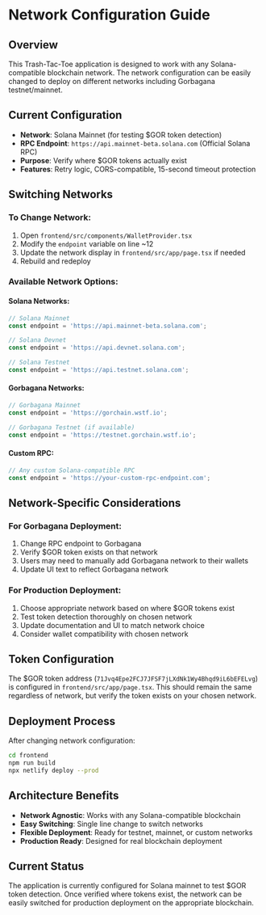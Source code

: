 # Network Configuration Guide

## Overview
This Trash-Tac-Toe application is designed to work with any Solana-compatible blockchain network. The network configuration can be easily changed to deploy on different networks including Gorbagana testnet/mainnet.

## Current Configuration
- **Network**: Solana Mainnet (for testing $GOR token detection)
- **RPC Endpoint**: `https://api.mainnet-beta.solana.com` (Official Solana RPC)
- **Purpose**: Verify where $GOR tokens actually exist
- **Features**: Retry logic, CORS-compatible, 15-second timeout protection

## Switching Networks

### To Change Network:
1. Open `frontend/src/components/WalletProvider.tsx`
2. Modify the `endpoint` variable on line ~12
3. Update the network display in `frontend/src/app/page.tsx` if needed
4. Rebuild and redeploy

### Available Network Options:

#### Solana Networks:
```typescript
// Solana Mainnet
const endpoint = 'https://api.mainnet-beta.solana.com';

// Solana Devnet  
const endpoint = 'https://api.devnet.solana.com';

// Solana Testnet
const endpoint = 'https://api.testnet.solana.com';
```

#### Gorbagana Networks:
```typescript
// Gorbagana Mainnet
const endpoint = 'https://gorchain.wstf.io';

// Gorbagana Testnet (if available)
const endpoint = 'https://testnet.gorchain.wstf.io';
```

#### Custom RPC:
```typescript
// Any custom Solana-compatible RPC
const endpoint = 'https://your-custom-rpc-endpoint.com';
```

## Network-Specific Considerations

### For Gorbagana Deployment:
1. Change RPC endpoint to Gorbagana
2. Verify $GOR token exists on that network
3. Users may need to manually add Gorbagana network to their wallets
4. Update UI text to reflect Gorbagana network

### For Production Deployment:
1. Choose appropriate network based on where $GOR tokens exist
2. Test token detection thoroughly on chosen network
3. Update documentation and UI to match network choice
4. Consider wallet compatibility with chosen network

## Token Configuration
The $GOR token address (`71Jvq4Epe2FCJ7JFSF7jLXdNk1Wy4Bhqd9iL6bEFELvg`) is configured in `frontend/src/app/page.tsx`. This should remain the same regardless of network, but verify the token exists on your chosen network.

## Deployment Process
After changing network configuration:

```bash
cd frontend
npm run build
npx netlify deploy --prod
```

## Architecture Benefits
- **Network Agnostic**: Works with any Solana-compatible blockchain
- **Easy Switching**: Single line change to switch networks
- **Flexible Deployment**: Ready for testnet, mainnet, or custom networks
- **Production Ready**: Designed for real blockchain deployment

## Current Status
The application is currently configured for Solana mainnet to test $GOR token detection. Once verified where tokens exist, the network can be easily switched for production deployment on the appropriate blockchain. 